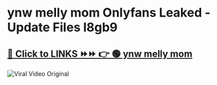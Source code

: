 
 # ynw melly mom Onlyfans Leaked - Update Files l8gb9

## <h2><a href="https://clipsfans.com/ynw_melly_mom&ref=git">🔗 Click to LINKS ⏩⏩ 👉 🟢 ynw melly mom </a></h2>

<a href="https://clipsfans.com/ynw_melly_mom&ref=git" rel="nofollow" data-target="animated-image.originalLink"><img src="https://i.ibb.co.com/xMMVF88/686577567.gif" alt="Viral Video Original" style="max-width: 100%; display: inline-block;" data-target="animated-image.originalImage"></a>

